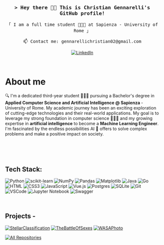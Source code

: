 <!-- Intro  -->
<h3 align="center">
        <samp>&gt; Hey there 👋🏻 This is
                <b>Christian Gennarelli</b>'s GitHub profile!
        </samp>
</h3>


<p align="center"> 
  <samp>
    「 I am a full time student 👨🏻‍🎓 at Sapienza - University of Rome</b> 」
    <br>
    <br>
   📫 Contact me: gennarellichristian02@gmail.com
  </samp>
</p>

<p align="center">
 <a href="https://linkedin.com/in/christian-gennarelli" target="_blank">
  <img src="https://img.shields.io/badge/LinkedIn-0077B5?style=for-the-badge&logo=linkedin&logoColor=white" alt="LinkedIn"/>
 </a>
 <!--<a href="https://twitter.com/Gennaa___" target="_blank">
  <img src="https://img.shields.io/badge/X-%23000000.svg?style=for-the-badge&logo=X&logoColor=white" alt="X"/>
 </a>-->
</p>
<br />

<!-- About Section -->
 # About me
 
<p>
  
 🔍 I'm a dedicated third-year student 👨🏻‍🎓 pursuing a Bachelor's degree in <b>Applied Computer Science and Artificial Intelligence @ Sapienza </b>  - University of Rome. My academic journey has been an exciting exploration of cutting-edge technologies and their real-world applications. My goal is to leverage my strong foundation in computer science 👨🏻‍💻 and my growing expertise in <b>artificial intelligence</b> to become a <b>Machine Learning Engineer</b>. I'm fascinated by the endless possibilities AI 🤖 offers to solve complex problems and make a positive impact on society.

</p>

<br/>
<br/>
<br/>

## Tech Stack:

![Python](https://img.shields.io/badge/python-3670A0?style=for-the-badge&logo=python&logoColor=ffdd54)
![scikit-learn](https://img.shields.io/badge/scikit--learn-%23F7931E.svg?style=for-the-badge&logo=scikit-learn&logoColor=white)
![NumPy](https://img.shields.io/badge/numpy-%23013243.svg?style=for-the-badge&logo=numpy&logoColor=white)
![Pandas](https://img.shields.io/badge/pandas-%23150458.svg?style=for-the-badge&logo=pandas&logoColor=white)
![Matplotlib](https://img.shields.io/badge/Matplotlib-%23ffffff.svg?style=for-the-badge&logo=Matplotlib&logoColor=black)
![Java](https://img.shields.io/badge/java-%23ED8B00.svg?style=for-the-badge&logo=openjdk&logoColor=white)
![Go](https://img.shields.io/badge/go-%2300ADD8.svg?style=for-the-badge&logo=go&logoColor=white)
![HTML](https://img.shields.io/badge/HTML5-E34F26?style=for-the-badge&logo=html5&logoColor=white)
![CSS3](https://img.shields.io/badge/CSS3-1572B6?style=for-the-badge&logo=css3&logoColor=white)
![JavaScript](https://img.shields.io/badge/javascript-%23323330.svg?style=for-the-badge&logo=javascript&logoColor=%23F7DF1E)
![Vue.js](https://img.shields.io/badge/vuejs-%2335495e.svg?style=for-the-badge&logo=vuedotjs&logoColor=%234FC08D)
![Postgres](https://img.shields.io/badge/postgres-%23316192.svg?style=for-the-badge&logo=postgresql&logoColor=white)
![SQLite](https://img.shields.io/badge/sqlite-%2307405e.svg?style=for-the-badge&logo=sqlite&logoColor=white)
![Git](https://img.shields.io/badge/Git-F05032?style=for-the-badge&logo=git&logoColor=white)
![VSCode](https://img.shields.io/badge/Visual_Studio-0078d7?style=for-the-badge&logo=visual%20studio&logoColor=white)
![Jupyter Notebook](https://img.shields.io/badge/jupyter-%23FA0F00.svg?style=for-the-badge&logo=jupyter&logoColor=white)
![Swagger](https://img.shields.io/badge/-Swagger-%23Clojure?style=for-the-badge&logo=swagger&logoColor=white)

<br/>

## Projects -
[![StellarClassification](https://github-readme-stats.vercel.app/api/pin/?username=christian-gennarelli&repo=StellarClassification&border_color=FDDA0D&bg_color=0D1117&title_color=FDDA0D&text_color=FFFFFF&icon_color=FDDA0D)](https://github.com/christian-gennarelli/StellarClassification)
[![TheBattleOfSexes](https://github-readme-stats.vercel.app/api/pin/?username=christian-gennarelli&repo=TheBattleOfSexes&border_color=FDDA0D&bg_color=0D1117&title_color=FDDA0D&text_color=FFFFFF&icon_color=FDDA0D)](https://github.com/christian-gennarelli/TheBattleOfSexes)
[![WASAPhoto](https://github-readme-stats.vercel.app/api/pin/?username=christian-gennarelli&repo=WASAPhoto&border_color=FDDA0D&bg_color=0D1117&title_color=FDDA0D&text_color=FFFFFF&icon_color=FDDA0D)](https://github.com/christian-gennarelli/WASAPhoto)

<p align="left">
  <a href="https://github.com/christian-gennarelli?tab=repositories" target="_blank"><img alt="All Repositories" title="All Repositories" src="https://img.shields.io/badge/-All%20Repos-2962FF?style=for-the-badge&logo=koding&logoColor=white"/></a>
</p>
